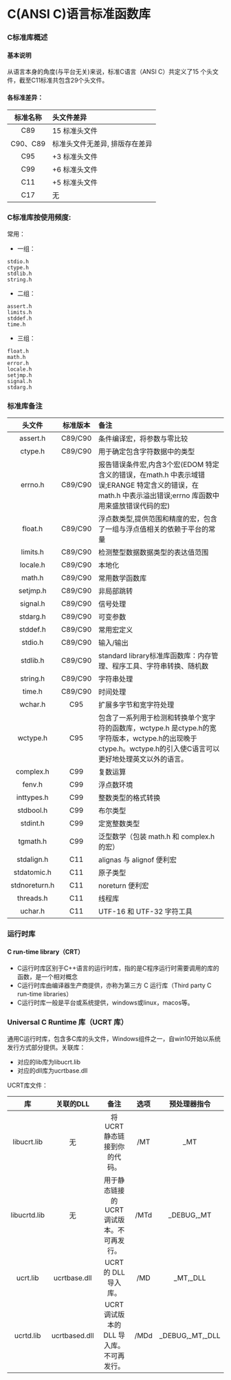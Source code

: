 #  C(ANSI C)语言标准函数库

### C标准库概述

#### 基本说明
从语言本身的角度(与平台无关)来说，标准C语言（ANSI C）共定义了15 个头文件，截至C11标准共包含29个头文件。

#### 各标准差异：
| 标准名称 | 头文件差异 |
|:-------:|:---------|
| C89  | 15 标准头文件 |
| C90、C89 | 标准头文件无差异, 排版存在差异 |
| C95 | +3 标准头文件 |
| C99 | +6 标准头文件 |
| C11 | +5 标准头文件 |
| C17 | 无 |

### C标准库按使用频度:

常用：

* 一组：
```
stdio.h
ctype.h
stdlib.h
string.h
```

* 二组：
```
assert.h
limits.h
stddef.h
time.h
```

* 三组：
```
float.h
math.h
error.h
locale.h
setjmp.h
signal.h
stdarg.h
```

### 标准库备注

| 头文件 |	标准版本 |	备注|
|:-----:|:-----:|:--------|
| assert.h |	C89/C90 | 条件编译宏，将参数与零比较  |
| ctype.h |	C89/C90 |	用于确定包含字符数据中的类型 |
| errno.h |	C89/C90 |	报告错误条件宏,内含3个宏(EDOM	特定含义的错误，在math.h 中表示域错误;ERANGE	特定含义的错误，在math.h 中表示溢出错误;errno	库函数中用来盛放错误代码的宏) |
| float.h |	C89/C90 |	浮点数类型,提供范围和精度的宏，包含了一组与浮点值相关的依赖于平台的常量 |
| limits.h |	C89/C90 |	检测整型数据数据类型的表达值范围 |
| locale.h |	C89/C90 |	本地化 |
| math.h |	C89/C90 |	常用数学函数库 |
| setjmp.h |	C89/C90 |	非局部跳转 |
| signal.h |	C89/C90 |	信号处理 |
| stdarg.h |	C89/C90 |	可变参数 |
| stddef.h |	C89/C90 |	常用宏定义 |
| stdio.h |	C89/C90 |	输入/输出 |
| stdlib.h |	C89/C90 |	standard library标准库函数库：内存管理、程序工具、字符串转换、随机数 |
| string.h |	C89/C90 |	字符串处理 |
| time.h  |	C89/C90 |	时间处理 |
| wchar.h |	C95 |	扩展多字节和宽字符处理 |
| wctype.h |	C95 |	包含了一系列用于检测和转换单个宽字符的函数库，wctype.h 是ctype.h的宽字符版本，wctype.h的出现晚于ctype.h。wctype.h的引入使C语言可以更好地处理英文以外的语言。 |
| complex.h |	C99 |	复数运算 |
| fenv.h |	C99 |	浮点数环境 |
| inttypes.h | C99 |	整数类型的格式转换 |
| stdbool.h |	C99 |	布尔类型 |
| stdint.h |	C99 |	定宽整数类型 |
| tgmath.h |	C99 |	泛型数学（包装 math.h 和 complex.h 的宏） |
| stdalign.h | C11 |	alignas 与 alignof 便利宏 |
| stdatomic.h | C11 |	原子类型 |
| stdnoreturn.h |	C11 |	noreturn 便利宏 |
| threads.h |	C11 |	线程库 |
| uchar.h |   C11 | UTF-16 和 UTF-32 字符工具 |



### 运行时库

#### C run-time library（CRT）

* C运行时库区别于C++语言的运行时库，指的是C程序运行时需要调用的库的函数，是一个相对概念
* C运行时库由编译器生产商提供，亦称为第三方 C 运行库（Third party C run-time libraries）
* C运行时库一般是平台或系统提供，windows或linux，macos等。



### Universal C Runtime 库（UCRT 库）
通用C运行时库，包含多C库的头文件，Windows组件之一，自win10开始以系统发行方式部分提供。关联库：
* 对应的lib库为libucrt.lib
* 对应的dll库为ucrtbase.dll

UCRT库文件：

| 库 | 关联的DLL | 备注 | 选项 | 预处理器指令 |
|:---:|:---:|:---:|:---:|:---:|
| libucrt.lib |	无 | 将 UCRT 静态链接到你的代码。 |	/MT	| _MT |
| libucrtd.lib | 无 | 用于静态链接的 UCRT 调试版本。不可再发行。 | /MTd |	_DEBUG,_MT |
| ucrt.lib | ucrtbase.dll | UCRT 的 DLL 导入库。  |	/MD |	_MT,_DLL  |
| ucrtd.lib | ucrtbased.dll | UCRT 调试版本的 DLL 导入库。不可再发行。  |	/MDd  | _DEBUG,_MT,_DLL  |


